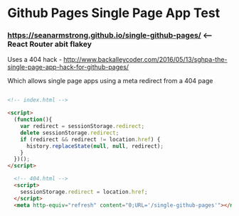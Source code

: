 # Github Pages Single Page App Test

### https://seanarmstrong.github.io/single-github-pages/  <-- React Router abit flakey

Uses a 404 hack - http://www.backalleycoder.com/2016/05/13/sghpa-the-single-page-app-hack-for-github-pages/

Which allows single page apps using a meta redirect from a 404 page


```html

<!-- index.html -->

<script>
  (function(){
    var redirect = sessionStorage.redirect;
    delete sessionStorage.redirect;
    if (redirect && redirect != location.href) {
      history.replaceState(null, null, redirect);
    }
  })();
</script>
```

```html
  <!-- 404.html -->
  <script>
    sessionStorage.redirect = location.href;
  </script>
  <meta http-equiv="refresh" content="0;URL='/single-github-pages'"></meta>
```
